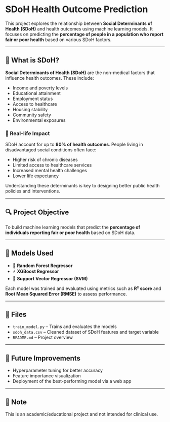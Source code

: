 # SDoH Health Outcome Prediction

This project explores the relationship between **Social Determinants of Health (SDoH)** and health outcomes using machine learning models. It focuses on predicting the **percentage of people in a population who report fair or poor health** based on various SDoH factors.

---

## 📌 What is SDoH?

**Social Determinants of Health (SDoH)** are the non-medical factors that influence health outcomes. These include:

- Income and poverty levels  
- Educational attainment  
- Employment status  
- Access to healthcare  
- Housing stability  
- Community safety  
- Environmental exposures  

### 🏥 Real-life Impact

SDoH account for up to **80% of health outcomes**. People living in disadvantaged social conditions often face:

- Higher risk of chronic diseases  
- Limited access to healthcare services  
- Increased mental health challenges  
- Lower life expectancy  

Understanding these determinants is key to designing better public health policies and interventions.

---

## 🔍 Project Objective

To build machine learning models that predict the **percentage of individuals reporting fair or poor health** based on SDoH data.

---

## 🧠 Models Used

- 🌲 **Random Forest Regressor**  
- ⚡ **XGBoost Regressor**  
- 🔷 **Support Vector Regressor (SVM)**

Each model was trained and evaluated using metrics such as **R² score** and **Root Mean Squared Error (RMSE)** to assess performance.

---

## 📁 Files

- `train_model.py` – Trains and evaluates the models  
- `sdoh_data.csv` – Cleaned dataset of SDoH features and target variable  
- `README.md` – Project overview

---

## 🚀 Future Improvements

- Hyperparameter tuning for better accuracy  
- Feature importance visualization  
- Deployment of the best-performing model via a web app

---

## 📌 Note

This is an academic/educational project and not intended for clinical use.